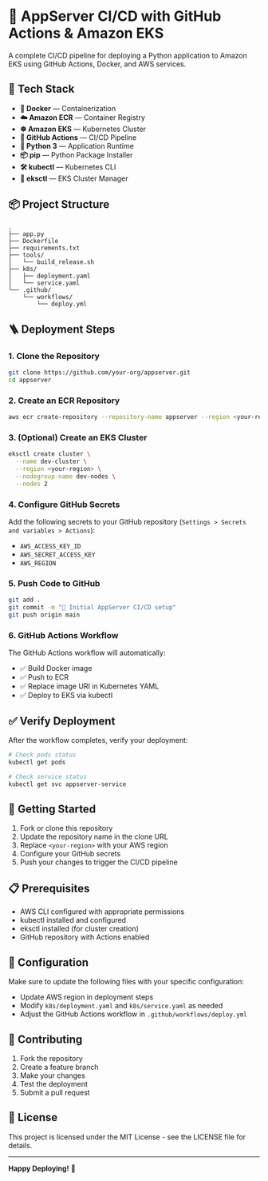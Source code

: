 # 🚀 AppServer CI/CD with GitHub Actions & Amazon EKS

A complete CI/CD pipeline for deploying a Python application to Amazon EKS using GitHub Actions, Docker, and AWS services.

## 🔧 Tech Stack

- **🐳 Docker** — Containerization
- **☁️ Amazon ECR** — Container Registry
- **☸️ Amazon EKS** — Kubernetes Cluster
- **🤖 GitHub Actions** — CI/CD Pipeline
- **🐍 Python 3** — Application Runtime
- **📦 pip** — Python Package Installer
- **🛠️ kubectl** — Kubernetes CLI
- **📜 eksctl** — EKS Cluster Manager

## 📦 Project Structure

```
.
├── app.py
├── Dockerfile
├── requirements.txt
├── tools/
│   └── build_release.sh
├── k8s/
│   ├── deployment.yaml
│   └── service.yaml
└── .github/
    └── workflows/
        └── deploy.yml
```

## 🪜 Deployment Steps

### 1. Clone the Repository

```bash
git clone https://github.com/your-org/appserver.git
cd appserver
```

### 2. Create an ECR Repository

```bash
aws ecr create-repository --repository-name appserver --region <your-region>
```

### 3. (Optional) Create an EKS Cluster

```bash
eksctl create cluster \
  --name dev-cluster \
  --region <your-region> \
  --nodegroup-name dev-nodes \
  --nodes 2
```

### 4. Configure GitHub Secrets

Add the following secrets to your GitHub repository (`Settings > Secrets and variables > Actions`):

- `AWS_ACCESS_KEY_ID`
- `AWS_SECRET_ACCESS_KEY`
- `AWS_REGION`

### 5. Push Code to GitHub

```bash
git add .
git commit -m "🚀 Initial AppServer CI/CD setup"
git push origin main
```

### 6. GitHub Actions Workflow

The GitHub Actions workflow will automatically:

- ✅ Build Docker image
- ✅ Push to ECR
- ✅ Replace image URI in Kubernetes YAML
- ✅ Deploy to EKS via kubectl

## ✅ Verify Deployment

After the workflow completes, verify your deployment:

```bash
# Check pods status
kubectl get pods

# Check service status
kubectl get svc appserver-service
```

## 🚀 Getting Started

1. Fork or clone this repository
2. Update the repository name in the clone URL
3. Replace `<your-region>` with your AWS region
4. Configure your GitHub secrets
5. Push your changes to trigger the CI/CD pipeline

## 📋 Prerequisites

- AWS CLI configured with appropriate permissions
- kubectl installed and configured
- eksctl installed (for cluster creation)
- GitHub repository with Actions enabled

## 🔧 Configuration

Make sure to update the following files with your specific configuration:

- Update AWS region in deployment steps
- Modify `k8s/deployment.yaml` and `k8s/service.yaml` as needed
- Adjust the GitHub Actions workflow in `.github/workflows/deploy.yml`

## 🤝 Contributing

1. Fork the repository
2. Create a feature branch
3. Make your changes
4. Test the deployment
5. Submit a pull request

## 📄 License

This project is licensed under the MIT License - see the LICENSE file for details.

---

**Happy Deploying!** 🎉
